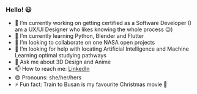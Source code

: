 ### Hello! 😃

- 🔭 I’m currently working on getting certified as a Software Developer (I am a UX/UI Designer who likes knowing the whole process 😥)
- 🌱 I’m currently learning Python, Blender and Flutter
- 👯 I’m looking to collaborate on one NASA open projects
- 🤔 I’m looking for help with locating Artificial Intelligence and Machine Learning optimal studying pathways
- 💬 Ask me about 3D Design and Anime
- 📫 How to reach me: [LinkedIn](https://www.linkedin.com/in/debbie-nyasetia-325517127/)
- 😄 Pronouns: she/her/hers
- ⚡ Fun fact: Train to Busan is my favourite Christmas movie 👻
